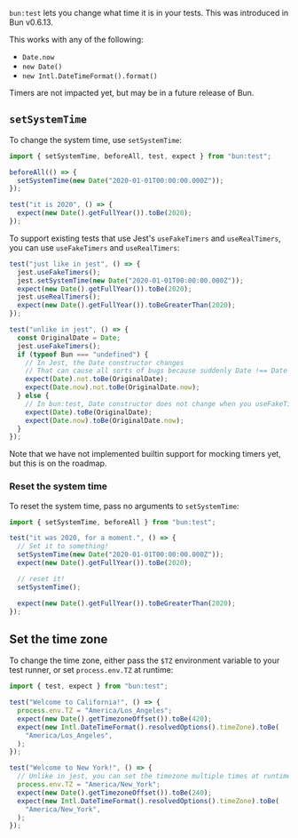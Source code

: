 `bun:test` lets you change what time it is in your tests. This was introduced in Bun v0.6.13.

This works with any of the following:

- `Date.now`
- `new Date()`
- `new Intl.DateTimeFormat().format()`

Timers are not impacted yet, but may be in a future release of Bun.

## `setSystemTime`

To change the system time, use `setSystemTime`:

```ts
import { setSystemTime, beforeAll, test, expect } from "bun:test";

beforeAll(() => {
  setSystemTime(new Date("2020-01-01T00:00:00.000Z"));
});

test("it is 2020", () => {
  expect(new Date().getFullYear()).toBe(2020);
});
```

To support existing tests that use Jest's `useFakeTimers` and `useRealTimers`, you can use `useFakeTimers` and `useRealTimers`:

```ts
test("just like in jest", () => {
  jest.useFakeTimers();
  jest.setSystemTime(new Date("2020-01-01T00:00:00.000Z"));
  expect(new Date().getFullYear()).toBe(2020);
  jest.useRealTimers();
  expect(new Date().getFullYear()).toBeGreaterThan(2020);
});

test("unlike in jest", () => {
  const OriginalDate = Date;
  jest.useFakeTimers();
  if (typeof Bun === "undefined") {
    // In Jest, the Date constructor changes
    // That can cause all sorts of bugs because suddenly Date !== Date before the test.
    expect(Date).not.toBe(OriginalDate);
    expect(Date.now).not.toBe(OriginalDate.now);
  } else {
    // In bun:test, Date constructor does not change when you useFakeTimers
    expect(Date).toBe(OriginalDate);
    expect(Date.now).toBe(OriginalDate.now);
  }
});
```

Note that we have not implemented builtin support for mocking timers yet, but this is on the roadmap.

### Reset the system time

To reset the system time, pass no arguments to `setSystemTime`:

```ts
import { setSystemTime, beforeAll } from "bun:test";

test("it was 2020, for a moment.", () => {
  // Set it to something!
  setSystemTime(new Date("2020-01-01T00:00:00.000Z"));
  expect(new Date().getFullYear()).toBe(2020);

  // reset it!
  setSystemTime();

  expect(new Date().getFullYear()).toBeGreaterThan(2020);
});
```

## Set the time zone

To change the time zone, either pass the `$TZ` environment variable to your test runner, or set `process.env.TZ` at runtime:

```ts
import { test, expect } from "bun:test";

test("Welcome to California!", () => {
  process.env.TZ = "America/Los_Angeles";
  expect(new Date().getTimezoneOffset()).toBe(420);
  expect(new Intl.DateTimeFormat().resolvedOptions().timeZone).toBe(
    "America/Los_Angeles",
  );
});

test("Welcome to New York!", () => {
  // Unlike in jest, you can set the timezone multiple times at runtime and it will work.
  process.env.TZ = "America/New_York";
  expect(new Date().getTimezoneOffset()).toBe(240);
  expect(new Intl.DateTimeFormat().resolvedOptions().timeZone).toBe(
    "America/New_York",
  );
});
```
